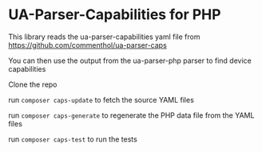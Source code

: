 # UA-Parser-Capabilities for PHP

This library reads the ua-parser-capabilities yaml file from https://github.com/commenthol/ua-parser-caps

You can then use the output from the ua-parser-php parser to find device capabilities


Clone the repo

run `composer caps-update` to fetch the source YAML files

run `composer caps-generate` to regenerate the PHP data file from the YAML files

run `composer caps-test` to run the tests
